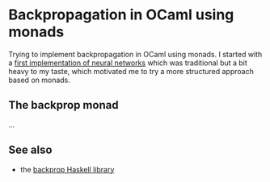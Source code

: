 Backpropagation in OCaml using monads
=====================================

Trying to implement backpropagation in OCaml using monads. I started with a
[first implementation of neural networks](https://github.com/smimram/ocaml-nn/)
which was traditional but a bit heavy to my taste, which motivated me to try a
more structured approach based on monads.

## The backprop monad

...

## See also

- the [backprop Haskell library](https://backprop.jle.im/)
